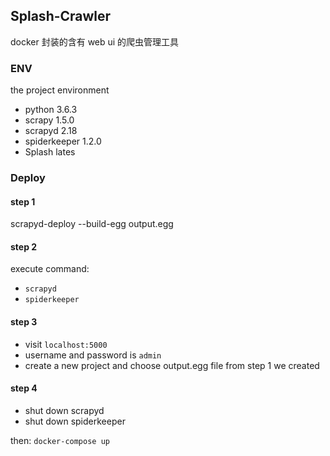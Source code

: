 ## Splash-Crawler
docker 封装的含有 web ui 的爬虫管理工具

### ENV
the project environment
- python 3.6.3
- scrapy 1.5.0
- scrapyd 2.18
- spiderkeeper 1.2.0
- Splash lates

### Deploy
#### step 1
scrapyd-deploy --build-egg output.egg
#### step 2
execute command:
- `scrapyd`
- `spiderkeeper`
#### step 3
- visit `localhost:5000`
- username and password is `admin`
- create a new project and choose output.egg file from step 1 we created
#### step 4
- shut down scrapyd
- shut down spiderkeeper

then:
`docker-compose up`
